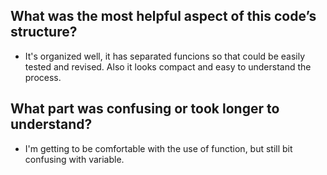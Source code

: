 ## What was the most helpful aspect of this code’s structure?
- It's organized well, it has separated funcions so that could be easily tested and revised. Also it looks compact and easy to understand the process.

## What part was confusing or took longer to understand?
- I'm getting to be comfortable with the use of function, but still bit confusing with variable.